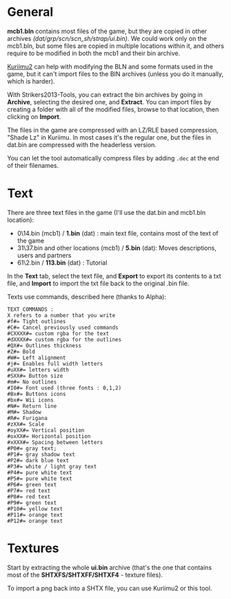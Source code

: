 
# General

**mcb1.bln** contains most files of the game, but they are copied in other archives *(dat/grp/scn/scn_sh/strap/ui.bin)*. We could work only on the mcb1.bln, but some files are copied in multiple locations within it, and others require to be modified in both the mcb1 and their bin archive.

[Kuriimu2](https://github.com/FanTranslatorsInternational/Kuriimu2) can help with modifying the BLN and some formats used in the game, but it can't import files to the BIN archives (unless you do it manually, which is harder).

With Strikers2013-Tools, you can extract the bin archives by going in **Archive**, selecting the desired one, and **Extract**. You can import files by creating a folder with all of the modified files, browse to that location, then clicking on **Import**.

The files in the game are compressed with an LZ/RLE based compression, "Shade Lz" in Kuriimu. In most cases it's the regular one, but the files in dat.bin are compressed with the headerless version.

You can let the tool automatically compress files by adding `.dec` at the end of their filenames.


# Text

There are three text files in the game (I'll use the dat.bin and mcb1.bln location):

- 0\14.bin (mcb1) / **1.bin** (dat) : main text file, contains most of the text of the game
- 31\37.bin and other locations (mcb1) / **5.bin** (dat): Moves descriptions, users and partners
- 61\2.bin / **113.bin** (dat) : Tutorial

In the **Text** tab, select the text file, and **Export** to export its contents to a txt file, and **Import** to import the txt file back to the original .bin file.

Texts use commands, described here (thanks to Alpha):
```
TEXT COMMANDS :
X refers to a number that you write
#f#= Tight outlines
#C#= Cancel previously used commands
#CXXXX#= custom rgba for the text
#dXXXX#= custom rgba for the outlines
#QX#= Outlines thickness
#Z#= Bold
#W#= Left alignment
#j#= Enables full width letters
#uXX#= letters width
#SXX#= Button size
#m#= No outlines
#I0#= Font used (three fonts : 0,1,2)
#Bx#= Buttons icons
#bx#= Wii icons
#N#= Return line
#M#= Shadow
#R#= Furigana
#zXX#= Scale
#oyXX#= Vertical position
#oxXX#= Horizontal position
#xXXX#= Spacing between letters
#P0#= gray text;
#P1#= gray shadow text
#P2#= dark blue text
#P3#= white / light gray text
#P4#= pure white text
#P5#= pure white text
#P6#= green text
#P7#= red text
#P8#= red text
#P9#= green text
#P10#= yellow text
#P11#= orange text
#P12#= orange text
```

# Textures

Start by extracting the whole **ui.bin** archive (that's the one that contains most of the **SHTXFS/SHTXFF/SHTXF4** - texture files).

To import a png back into a SHTX file, you can use Kuriimu2 or this tool.


